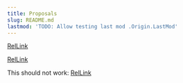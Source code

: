 ```yaml
---
title: Proposals
slug: README.md
lastmod: 'TODO: Allow testing last mod .Origin.LastMod'
---
```


[RelLink](../_index.md)

[RelLink](../Team/doc.md)

This should not work: [RelLink](../../test.md)
